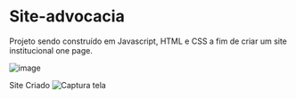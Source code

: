 # Site-advocacia

Projeto sendo construído em Javascript, HTML e CSS a fim de criar um site institucional one page.

![image](https://user-images.githubusercontent.com/85813489/180623247-e07831d0-fbff-407d-8bc6-0114d6e9e54e.png)

Site Criado 
![Captura tela](https://user-images.githubusercontent.com/85813489/181872272-49029a8c-9a3c-44e0-8895-97a40cba20ca.png)
